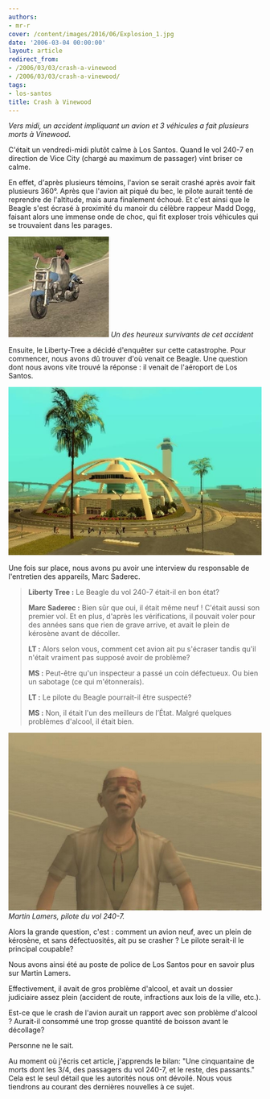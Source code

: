 ```yaml
---
authors:
- mr-r
cover: /content/images/2016/06/Explosion_1.jpg
date: '2006-03-04 00:00:00'
layout: article
redirect_from:
- /2006/03/03/crash-a-vinewood
- /2006/03/03/crash-a-vinewood/
tags:
- los-santos
title: Crash à Vinewood
---
```



_Vers midi, un accident impliquant un avion et 3 véhicules a fait plusieurs morts à Vinewood._

C'était un vendredi-midi plutôt calme à Los Santos. Quand le vol 240-7 en direction de Vice City (chargé au maximum de passager) vint briser ce calme.

En effet, d'après plusieurs témoins, l'avion se serait crashé après avoir fait plusieurs 360°. Après que l'avion ait piqué du bec, le pilote aurait tenté de reprendre de l'altitude, mais aura finalement échoué. Et c'est ainsi que le Beagle s'est écrasé à proximité du manoir du célèbre rappeur Madd Dogg, faisant alors une immense onde de choc, qui fit exploser trois véhicules qui se trouvaient dans les parages.

![Un des heureux survivants de cet accident](/content/images/2005/01/Survivant.jpg)
_Un des heureux survivants de cet accident_

Ensuite, le Liberty-Tree a décidé d'enquêter sur cette catastrophe. Pour commencer, nous avons dû trouver d'où venait ce Beagle. Une question dont nous avons vite trouvé la réponse : il venait de l'aéroport de Los Santos.

![](/content/images/2005/01/A_roport.jpg)

Une fois sur place, nous avons pu avoir une interview du responsable de l'entretien des appareils, Marc Saderec.

> **Liberty Tree :** Le Beagle du vol 240-7 était-il en bon état?
> 
> **Marc Saderec :** Bien sûr que oui, il était même neuf ! C'était aussi son premier vol. Et en plus, d'après les vérifications, il pouvait voler pour des années sans que rien de grave arrive, et avait le plein de kérosène avant de décoller.
> 
> **LT :** Alors selon vous, comment cet avion ait pu s'écraser tandis qu'il n'était vraiment pas supposé avoir de problème?
> 
> **MS :** Peut-être qu'un inspecteur a passé un coin défectueux. Ou bien un sabotage (ce qui m'étonnerais).
> 
> **LT :** Le pilote du Beagle pourrait-il être suspecté?
> 
> **MS :** Non, il était l'un des meilleurs de l’État. Malgré quelques problèmes d'alcool, il était bien.

![Martin Lamers, pilote du vol 240-7.](/content/images/2005/01/Pilot.jpg)
_Martin Lamers, pilote du vol 240-7._

Alors la grande question, c'est : comment un avion neuf, avec un plein de kérosène, et sans défectuosités, ait pu se crasher ? Le pilote serait-il le principal coupable?

Nous avons ainsi été au poste de police de Los Santos pour en savoir plus sur Martin Lamers.

Effectivement, il avait de gros problème d'alcool, et avait un dossier judiciaire assez plein (accident de route, infractions aux lois de la ville, etc.).

Est-ce que le crash de l'avion aurait un rapport avec son problème d'alcool ? Aurait-il consommé une trop grosse quantité de boisson avant le décollage?

Personne ne le sait.

Au moment où j'écris cet article, j'apprends le bilan: "Une cinquantaine de morts dont les 3/4, des passagers du vol 240-7, et le reste, des passants." Cela est le seul détail que les autorités nous ont dévoilé. Nous vous tiendrons au courant des dernières nouvelles à ce sujet.